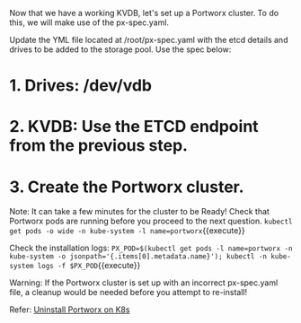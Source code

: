 Now that we have a working KVDB, let's set up a Portworx cluster. To do this, we will make use of the px-spec.yaml. 

Update the YML file located at /root/px-spec.yaml with the etcd details and drives to be added to the storage pool. Use the spec below:

# 1. Drives: /dev/vdb
# 2. KVDB: Use the ETCD endpoint from the previous step.
# 3. Create the Portworx cluster. 

Note: It can take a few minutes for the cluster to be Ready! Check that Portworx pods are running before you proceed to the next question.
`kubectl get pods -o wide -n kube-system -l name=portworx`{{execute}}

Check the installation logs:
`PX_POD=$(kubectl get pods -l name=portworx -n kube-system -o jsonpath='{.items[0].metadata.name}'); kubectl -n kube-system logs -f $PX_POD`{{execute}}


Warning: If the Portworx cluster is set up with an incorrect px-spec.yaml file, a cleanup would be needed before you attempt to re-install!

Refer: [Uninstall Portworx on K8s](/https://docs.portworx.com/portworx-install-with-kubernetes/operate-and-maintain-on-kubernetes/uninstall/uninstall/)
